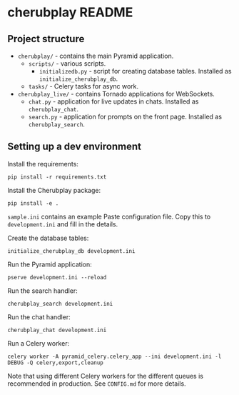 cherubplay README
==================

Project structure
-----------------

* `cherubplay/` - contains the main Pyramid application.
  * `scripts/` - various scripts.
    * `initializedb.py` - script for creating database tables. Installed as `initialize_cherubplay_db`.
  * `tasks/` - Celery tasks for async work.
* `cherubplay_live/` - contains Tornado applications for WebSockets.
  * `chat.py` - application for live updates in chats. Installed as `cherubplay_chat`.
  * `search.py` - application for prompts on the front page. Installed as `cherubplay_search`.

Setting up a dev environment
----------------------------

Install the requirements:

    pip install -r requirements.txt

Install the Cherubplay package:

    pip install -e .

`sample.ini` contains an example Paste configuration file. Copy this to `development.ini` and fill in the details.

Create the database tables:

    initialize_cherubplay_db development.ini

Run the Pyramid application:

    pserve development.ini --reload

Run the search handler:

    cherubplay_search development.ini

Run the chat handler:

    cherubplay_chat development.ini

Run a Celery worker:

    celery worker -A pyramid_celery.celery_app --ini development.ini -l DEBUG -Q celery,export,cleanup

Note that using different Celery workers for the different queues is recommended in production. See `CONFIG.md` for more details.
